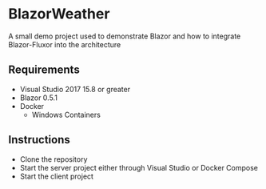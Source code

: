 # BlazorWeather

A small demo project used to demonstrate Blazor and how to integrate Blazor-Fluxor into the architecture

## Requirements
* Visual Studio 2017 15.8 or greater
* Blazor 0.5.1
* Docker
  - Windows Containers

## Instructions
- Clone the repository
- Start the server project either through Visual Studio or Docker Compose
- Start the client project
